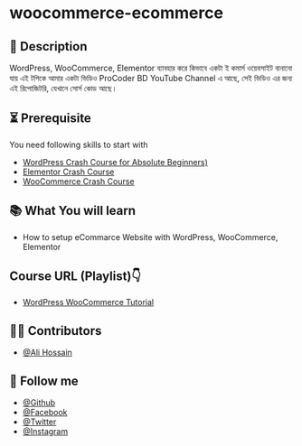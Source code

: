 # woocommerce-ecommerce



## 📝 Description
WordPress, WooCommerce, Elementor ব্যাবহার করে কিভাবে একটা ই কমার্স ওয়েবসাইট বানানো যায় এই টপিকে আমার একটা ভিডিও ProCoder BD YouTube Channel এ আছে, সেই ভিডিও এর জন্য এই রিপোজিটরি, যেখানে সোর্স কোড আছে। 

## ⏳ Prerequisite
You need following skills to start with
- [WordPress Crash Course for Absolute Beginners)](https://youtu.be/FY_XZ9iAWEo)
- [Elementor Crash Course](https://youtu.be/hzP_HKGGkfU)
- [WooCommerce Crash Course](https://youtu.be/gN9KxDAZCaQ)

## 📚 What You will learn
- How to setup eCommarce Website with WordPress, WooCommerce, Elementor



## Course URL (Playlist)👇
 - [WordPress WooCommerce Tutorial](https://www.youtube.com/watch?v=JP6jY9BF8ac&list=PLSNRR4BKcowA9O-s5Ek9UuF0QtYxvhJdi)


## 🧑‍💻 Contributors
- [@Ali Hossain](https://github.com/shovoalways/)


## 🥰 Follow me
- [@Github](https://github.com/shovoalways/) 
- [@Facebook](https://facebook.com/shovoalways/) 
- [@Twitter](https://twitter.com/shovoalways/) 
- [@Instagram](https://instagram.com/shovoalways/) 
